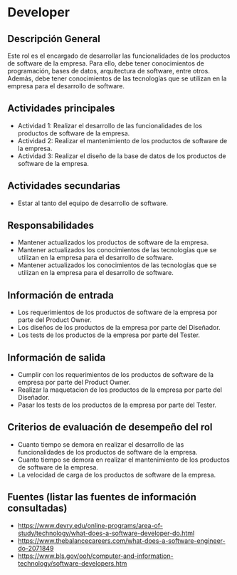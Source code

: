 # Developer

## Descripción General
Este rol es el encargado de desarrollar las funcionalidades de los productos de software de la empresa. Para ello, debe tener conocimientos de programación, bases de datos, arquitectura de software, entre otros. Además, debe tener conocimientos de las tecnologías que se utilizan en la empresa para el desarrollo de software.

## Actividades principales
- Actividad 1: Realizar el desarrollo de las funcionalidades de los productos de software de la empresa.
- Actividad 2: Realizar el mantenimiento de los productos de software de la empresa.
- Actividad 3: Realizar el diseño de la base de datos de los productos de software de la empresa.

## Actividades secundarias
- Estar al tanto del equipo de desarrollo de software.

## Responsabilidades
- Mantener actualizados los productos de software de la empresa.
- Mantener actualizados los conocimientos de las tecnologías que se utilizan en la empresa para el desarrollo de software.
- Mantener actualizados los conocimientos de las tecnologías que se utilizan en la empresa para el desarrollo de software.

## Información de entrada
- Los requerimientos de los productos de software de la empresa por parte del Product Owner.
- Los diseños de los productos de la empresa por parte del Diseñador.
- Los tests de los productos de la empresa por parte del Tester.

## Información de salida
- Cumplir con los requerimientos de los productos de software de la empresa por parte del Product Owner.
- Realizar la maquetacion de los productos de la empresa por parte del Diseñador.
- Pasar los tests de los productos de la empresa por parte del Tester.

## Criterios de evaluación de desempeño del rol
- Cuanto tiempo se demora en realizar el desarrollo de las funcionalidades de los productos de software de la empresa.
- Cuanto tiempo se demora en realizar el mantenimiento de los productos de software de la empresa.
- La velocidad de carga de los productos de software de la empresa.

## Fuentes (listar las fuentes de información consultadas)

- https://www.devry.edu/online-programs/area-of-study/technology/what-does-a-software-developer-do.html
- https://www.thebalancecareers.com/what-does-a-software-engineer-do-2071849
- https://www.bls.gov/ooh/computer-and-information-technology/software-developers.htm
